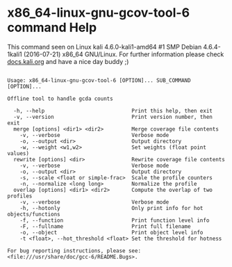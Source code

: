 # x86_64-linux-gnu-gcov-tool-6 command Help
 
 This command seen on Linux kali 4.6.0-kali1-amd64 #1 SMP Debian 4.6.4-1kali1 (2016-07-21) x86_64 GNU/Linux. For further information please check [docs.kali.org](docs.kali.org) and have a nice day buddy ;) 

~~~

Usage: x86_64-linux-gnu-gcov-tool-6 [OPTION]... SUB_COMMAND [OPTION]...

Offline tool to handle gcda counts

  -h, --help                            Print this help, then exit
  -v, --version                         Print version number, then exit
  merge [options] <dir1> <dir2>         Merge coverage file contents
    -v, --verbose                       Verbose mode
    -o, --output <dir>                  Output directory
    -w, --weight <w1,w2>                Set weights (float point values)
  rewrite [options] <dir>               Rewrite coverage file contents
    -v, --verbose                       Verbose mode
    -o, --output <dir>                  Output directory
    -s, --scale <float or simple-frac>  Scale the profile counters
    -n, --normalize <long long>         Normalize the profile
  overlap [options] <dir1> <dir2>       Compute the overlap of two profiles
    -v, --verbose                       Verbose mode
    -h, --hotonly                       Only print info for hot objects/functions
    -f, --function                      Print function level info
    -F, --fullname                      Print full filename
    -o, --object                        Print object level info
    -t <float>, --hot_threshold <float> Set the threshold for hotness

For bug reporting instructions, please see:
<file:///usr/share/doc/gcc-6/README.Bugs>.

~~~
